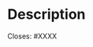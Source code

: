 # Description

Closes: #XXXX

<!-- Add a description of the changes that this PR introduces and the files that
are the most critical to review. -->
